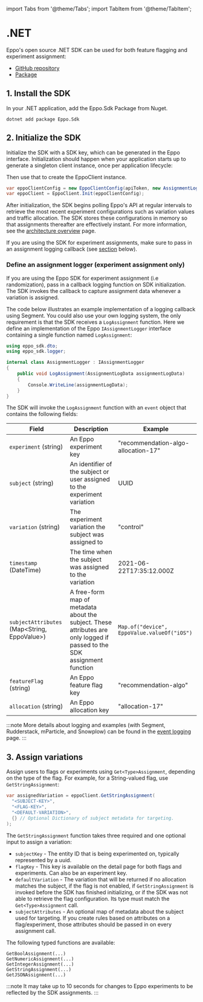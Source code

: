 import Tabs from '@theme/Tabs';
import TabItem from '@theme/TabItem';

# .NET

Eppo's open source .NET SDK can be used for both feature flagging and experiment assignment:

- [GitHub repository](https://github.com/Eppo-exp/dot-net-server-sdk)
- [Package](https://www.nuget.org/packages/Eppo.Sdk)

## 1. Install the SDK

In your .NET application, add the Eppo.Sdk Package from Nuget.

```
dotnet add package Eppo.Sdk
```

## 2. Initialize the SDK

Initialize the SDK with a SDK key, which can be generated in the Eppo interface. Initialization should happen when your application starts up to generate a singleton client instance, once per application lifecycle:

Then use that to create the EppoClient instance.

```csharp
var eppoClientConfig = new EppoClientConfig(apiToken, new AssignmentLogger());
var eppoClient = EppoClient.Init(eppoClientConfig);
```

After initialization, the SDK begins polling Eppo's API at regular intervals to retrieve the most recent experiment configurations such as variation values and traffic allocation. The SDK stores these configurations in memory so that assignments thereafter are effectively instant. For more information, see the [architecture overview](/sdks/overview) page.

If you are using the SDK for experiment assignments, make sure to pass in an assignment logging callback (see [section](#define-an-assignment-logger-experiment-assignment-only) below).

### Define an assignment logger (experiment assignment only)

If you are using the Eppo SDK for experiment assignment (i.e randomization), pass in a callback logging function on SDK initialization. The SDK invokes the callback to capture assignment data whenever a variation is assigned.

The code below illustrates an example implementation of a logging callback using Segment. You could also use your own logging system, the only requirement is that the SDK receives a `LogAssignment` function. Here we define an implementation of the Eppo `IAssignmentLogger` interface containing a single function named `LogAssignment`:

```csharp
using eppo_sdk.dto;
using eppo_sdk.logger;

internal class AssignmentLogger : IAssignmentLogger
{
    public void LogAssignment(AssignmentLogData assignmentLogData)
    {
        Console.WriteLine(assignmentLogData);
    }
}
```

The SDK will invoke the `LogAssignment` function with an `event` object that contains the following fields:

| Field                                        | Description                                                                                                              | Example                                     |
| -------------------------------------------- | ------------------------------------------------------------------------------------------------------------------------ | ------------------------------------------- |
| `experiment` (string)                        | An Eppo experiment key                                                                                                   | "recommendation-algo-allocation-17"         |
| `subject` (string)                           | An identifier of the subject or user assigned to the experiment variation                                                | UUID                                        |
| `variation` (string)                         | The experiment variation the subject was assigned to                                                                     | "control"                                   |
| `timestamp` (DateTime)                       | The time when the subject was assigned to the variation                                                                  | 2021-06-22T17:35:12.000Z                    |
| `subjectAttributes` (Map<String, EppoValue>) | A free-form map of metadata about the subject. These attributes are only logged if passed to the SDK assignment function | `Map.of("device", EppoValue.valueOf("iOS")` |
| `featureFlag` (string)                       | An Eppo feature flag key                                                                                                 | "recommendation-algo"                       |
| `allocation` (string)                        | An Eppo allocation key                                                                                                   | "allocation-17"                             |

:::note
More details about logging and examples (with Segment, Rudderstack, mParticle, and Snowplow) can be found in the [event logging](/sdks/event-logging/) page.
:::

## 3. Assign variations

Assign users to flags or experiments using `Get<Type>Assignment`, depending on the type of the flag.
For example, for a String-valued flag, use `GetStringAssignment`:

```csharp
var assignedVariation = eppoClient.GetStringAssignment(
  "<SUBJECT-KEY>",
  "<FLAG-KEY>",
  "<DEFAULT-VARIATION>",
  {} // Optional Dictionary of subject metadata for targeting.
);
```

The `GetStringAssignment` function takes three required and one optional input to assign a variation:

- `subjectKey` - The entity ID that is being experimented on, typically represented by a uuid.
- `flagKey` - This key is available on the detail page for both flags and experiments. Can also be an experiment key.
- `defaultVariation` - The variation that will be returned if no allocation matches the subject, if the flag is not enabled, if `GetStringAssignment` is invoked before the SDK has finished initializing, or if the SDK was not able to retrieve the flag configuration. Its type must match the `Get<Type>Assignment` call.
- `subjectAttributes` - An optional map of metadata about the subject used for targeting. If you create rules based on attributes on a flag/experiment, those attributes should be passed in on every assignment call.

The following typed functions are available:
```
GetBoolAssignment(...)
GetNumericAssignment(...)
GetIntegerAssignment(...)
GetStringAssignment(...)
GetJSONAssignment(...)
```

:::note
It may take up to 10 seconds for changes to Eppo experiments to be reflected by the SDK assignments.
:::
